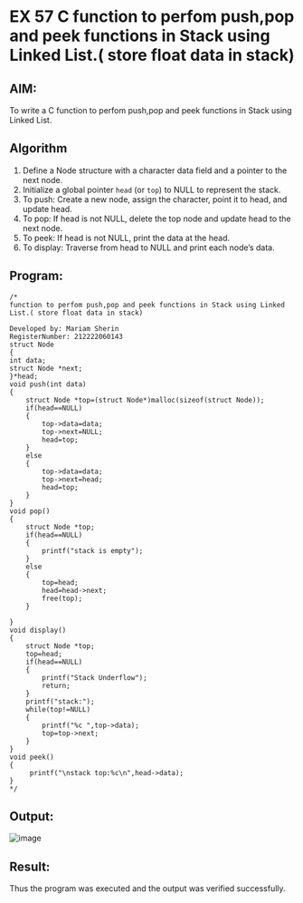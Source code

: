# EX 57 C function to perfom push,pop and peek functions in Stack using Linked List.( store float data in stack)
## AIM:
To write a C function to perfom push,pop and peek functions in Stack using Linked List.

## Algorithm
1. Define a Node structure with a character data field and a pointer to the next node.
2. Initialize a global pointer `head` (or `top`) to NULL to represent the stack.
3. To push: Create a new node, assign the character, point it to head, and update head.
4. To pop: If head is not NULL, delete the top node and update head to the next node.
5. To peek: If head is not NULL, print the data at the head.
6. To display: Traverse from head to NULL and print each node’s data.
 

## Program:
```
/*
function to perfom push,pop and peek functions in Stack using Linked List.( store float data in stack)

Developed by: Mariam Sherin
RegisterNumber: 212222060143
struct Node   
{  
int data;  
struct Node *next;  
}*head;
void push(int data)  
{  
    struct Node *top=(struct Node*)malloc(sizeof(struct Node));
    if(head==NULL)
    {
        top->data=data;
        top->next=NULL;
        head=top;
    }
    else
    {
        top->data=data;
        top->next=head;
        head=top;
    }
}  
void pop()  
{  
    struct Node *top;
    if(head==NULL)
    {
        printf("stack is empty");
    }
    else
    {
        top=head;
        head=head->next;
        free(top);
    }
    
}  
void display()  
{ 
    struct Node *top;
    top=head;
    if(head==NULL)
    {
        printf("Stack Underflow");
        return;
    }
    printf("stack:");
    while(top!=NULL)
    {
        printf("%c ",top->data);
        top=top->next;
    }
}  
void peek()
{
     printf("\nstack top:%c\n",head->data);
}
*/
```

## Output:

![image](https://github.com/user-attachments/assets/a19592e4-a8d0-41eb-8e85-25f258924a84)


## Result:
Thus the program was executed and the output was verified successfully.
